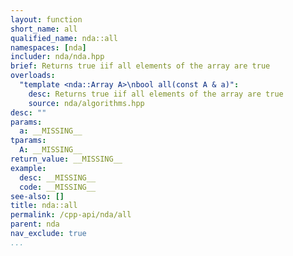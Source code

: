 ```yaml
---
layout: function
short_name: all
qualified_name: nda::all
namespaces: [nda]
includer: nda/nda.hpp
brief: Returns true iif all elements of the array are true
overloads:
  "template <nda::Array A>\nbool all(const A & a)":
    desc: Returns true iif all elements of the array are true
    source: nda/algorithms.hpp
desc: ""
params:
  a: __MISSING__
tparams:
  A: __MISSING__
return_value: __MISSING__
example:
  desc: __MISSING__
  code: __MISSING__
see-also: []
title: nda::all
permalink: /cpp-api/nda/all
parent: nda
nav_exclude: true
...
```


